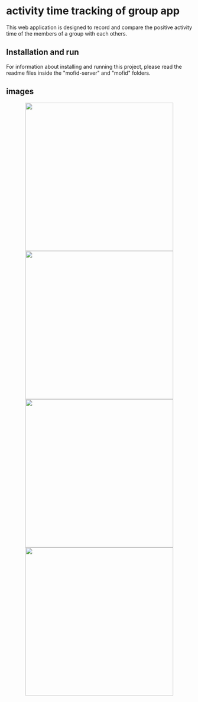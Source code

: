 # activity time tracking of group app

This web application is designed to record and compare the positive activity time of the members of a group with each others.

## Installation and run

For information about installing and running this project, please read the readme files inside the "mofid-server" and "mofid" folders.

## images
<p align="center">
<img src="https://uploadkon.ir/uploads/58a202_24Screenshot-20231220-150810-Samsung-Internet.jpg" width="400" >

<img src="https://uploadkon.ir/uploads/2b8502_24Screenshot-20240208-123805-mofidshim.jpg" width="400">

<img src="https://uploadkon.ir/uploads/f0bf02_24Screenshot-20231220-151238-Samsung-Internet.jpg" width="400" >

<img src="https://uploadkon.ir/uploads/759c02_24Screenshot-20231220-150907-Samsung-Internet.jpg" width="400" >
</p>
